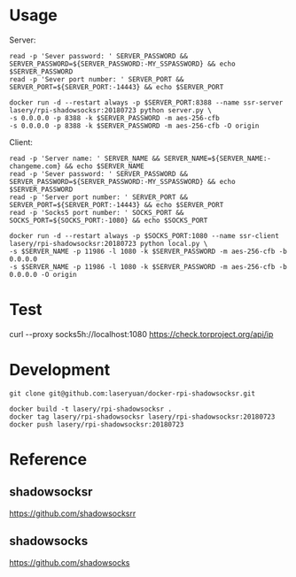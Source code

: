 # Usage

Server:
```
read -p 'Sever password: ' SERVER_PASSWORD && SERVER_PASSWORD=${SERVER_PASSWORD:-MY_SSPASSWORD} && echo $SERVER_PASSWORD
read -p 'Sever port number: ' SERVER_PORT && SERVER_PORT=${SERVER_PORT:-14443} && echo $SERVER_PORT

docker run -d --restart always -p $SERVER_PORT:8388 --name ssr-server lasery/rpi-shadowsocksr:20180723 python server.py \
-s 0.0.0.0 -p 8388 -k $SERVER_PASSWORD -m aes-256-cfb
-s 0.0.0.0 -p 8388 -k $SERVER_PASSWORD -m aes-256-cfb -O origin
```

Client:
```
read -p 'Server name: ' SERVER_NAME && SERVER_NAME=${SERVER_NAME:-changeme.com} && echo $SERVER_NAME
read -p 'Sever password: ' SERVER_PASSWORD && SERVER_PASSWORD=${SERVER_PASSWORD:-MY_SSPASSWORD} && echo $SERVER_PASSWORD
read -p 'Server port number: ' SERVER_PORT && SERVER_PORT=${SERVER_PORT:-14443} && echo $SERVER_PORT
read -p 'Socks5 port number: ' SOCKS_PORT && SOCKS_PORT=${SOCKS_PORT:-1080} && echo $SOCKS_PORT

docker run -d --restart always -p $SOCKS_PORT:1080 --name ssr-client lasery/rpi-shadowsocksr:20180723 python local.py \
-s $SERVER_NAME -p 11986 -l 1080 -k $SERVER_PASSWORD -m aes-256-cfb -b 0.0.0.0
-s $SERVER_NAME -p 11986 -l 1080 -k $SERVER_PASSWORD -m aes-256-cfb -b 0.0.0.0 -O origin
```

# Test
curl --proxy socks5h://localhost:1080 https://check.torproject.org/api/ip

# Development
```
git clone git@github.com:laseryuan/docker-rpi-shadowsocksr.git

docker build -t lasery/rpi-shadowsocksr .
docker tag lasery/rpi-shadowsocksr lasery/rpi-shadowsocksr:20180723
docker push lasery/rpi-shadowsocksr:20180723
```

# Reference

## shadowsocksr
https://github.com/shadowsocksrr

## shadowsocks
https://github.com/shadowsocks
